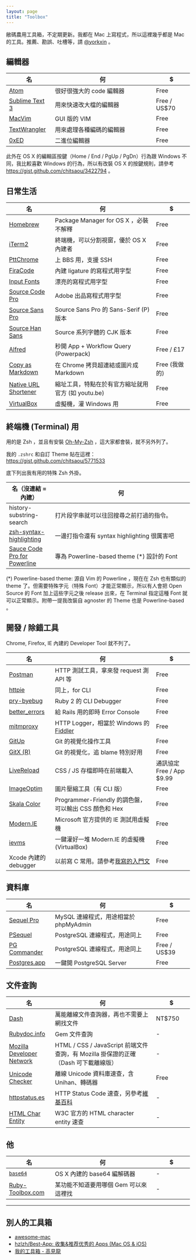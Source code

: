 ```yaml
---
layout: page
title: "Toolbox"
---
```


敝碼農用工具箱，不定期更新。我都在 Mac 上寫程式，所以這裡幾乎都是 Mac 的工具。推薦、勘誤、吐槽等，請 [@yorkxin](https://twitter.com/yorkxin) 。

<style type="text/css">
table {
  width: 100%;
}

table td:nth-child(1) {
  width: 25%;
}

table td:nth-child(3) {
  width: 20%;
}
</style>

## 編輯器

| 名 | 何 | $ |
|----|----|---|
| [Atom](https://atom.io) | 很好很強大的 code 編輯器 | Free |
| [Sublime Text 3](http://www.sublimetext.com/) | 用來快速改大檔的編輯器 | Free / US$70 |
| [MacVim](https://code.google.com/p/macvim/) | GUI 版的 VIM | Free |
| [TextWrangler](http://www.barebones.com/products/textwrangler/) | 用來處理各種編碼的編輯器 | Free |
| [0xED](http://www.suavetech.com/0xed/) | 二進位編輯器 | Free |

此外在 OS X 的編輯區按鍵（Home / End / PgUp / PgDn）行為跟 Windows 不同，我比較喜歡 Windows 的行為，所以有改裝 OS X 的按鍵規則，請參考 https://gist.github.com/chitsaou/3422794 。

## 日常生活

| 名 | 何 | $ |
|----|----|---|
| [Homebrew](http://brew.sh) | Package Manager for OS X ，必裝不解釋 | Free |
| [iTerm2](http://www.iterm2.com) | 終端機，可以分割視窗，優於 OS X 內建者 | Free |
| [PttChrome](https://chrome.google.com/webstore/detail/pttchrome/hhnlfapopmaimdlldbknjdgekpgffmbo?gl=TW&hl=zh-TW) | 上 BBS 用，支援 SSH | Free |
| [FiraCode](https://github.com/tonsky/FiraCode) | 內建 ligature 的寫程式用字型 | Free |
| [Input Fonts](http://input.fontbureau.com/) | 漂亮的寫程式用字型 | Free |
| [Source Code Pro](https://github.com/adobe/source-code-pro) | Adobe 出品寫程式用字型 | Free |
| [Source Sans Pro](https://github.com/adobe/source-sans-pro) | Source Sans Pro 的 Sans-Serif (P) 版本 | Free |
| [Source Han Sans](https://github.com/adobe-fonts/source-han-sans) | Source 系列字體的 CJK 版本 | Free |
| [Alfred](http://www.alfredapp.com/) | 秒開 App + Workflow Query (Powerpack) | Free / £17 |
| [Copy as Markdown](https://chrome.google.com/webstore/detail/copy-as-markdown/fkeaekngjflipcockcnpobkpbbfbhmdn) | 在 Chrome 拷貝超連結或圖片成 Markdown | Free (我做的) |
| [Native URL Shortener](https://chrome.google.com/webstore/detail/native-url-shortener/ngmiekalinhgehhfjbbiabodfeahckhe) | 縮址工具，特點在於有官方縮址就用官方 (如 youtu.be) | Free |
| [VirtualBox](https://www.virtualbox.org/) | 虛擬機，灌 Windows 用 | Free |

## 終端機 (Terminal) 用

用的是 Zsh ，並且有安裝 [Oh-My-Zsh](https://github.com/robbyrussell/oh-my-zsh) ，這大家都會裝，就不另外列了。

我的 `.zshrc` 和自訂 Theme 貼在這裡： https://gist.github.com/chitsaou/5771533

底下列出我有用的特殊 Zsh 外掛。

| 名（沒連結 = 內建） | 何 |
|----|----|
| history-substring-search | 打片段字串就可以往回搜尋之前打過的指令。 |
| [zsh-syntax-highlighting](https://github.com/zsh-users/zsh-syntax-highlighting) | 一邊打指令還有 syntax highlighting 很厲害吧 |
| [Sauce Code Pro for Powerline](https://github.com/Lokaltog/powerline-fonts/tree/master/SourceCodePro) | 專為 Powerline-based theme (\*) 設計的 Font |

(\*) Powerline-based theme: 源自 Vim 的 Powerline ，現在在 Zsh 也有類似的 theme 了。但需要特殊字元（特殊 Font）才能正常顯示，所以有人會把 Open Source 的 Font 加上這些字元之後 release 出來，在 Terminal 指定這種 Font 就可以正常顯示。附帶一提我改裝自 agnoster 的 Theme 也是 Powerline-based 。

## 開發 / 除錯工具

Chrome, Firefox, IE 內建的 Developer Tool 就不列了。

| 名 | 何 | $ |
|----|----|---|
| [Postman](http://www.getpostman.com) | HTTP 測試工具，拿來發 request 測 API 等 | Free |
| [httpie](https://github.com/jakubroztocil/httpie) | 同上，for CLI | Free |
| [pry-byebug](https://github.com/deivid-rodriguez/pry-byebug) | Ruby 2 的 CLI Debugger | Free |
| [better\_errors](https://github.com/charliesome/better_errors) | 給 Rails 用的即時 Error Console | Free |
| [mitmproxy](http://mitmproxy.org) | HTTP Logger，相當於 Windows 的 [Fiddler](http://www.telerik.com/fiddler) | Free |
| [GitUp](http://gitup.co/) | Git 的視覺化操作工具 | Free |
| [GitX (R)](http://rowanj.github.io/gitx/) | Git 的視覺化，追 blame 特別好用 | Free |
| [LiveReload](http://livereload.com) | CSS / JS 存檔即時在前端載入 | 通訊協定 Free / App $9.99 |
| [ImageOptim](http://imageoptim.com/) | 圖片壓縮工具（有 CLI 版） | Free |
| [Skala Color](http://bjango.com/mac/skalacolor/) | Programmer-Friendly 的調色盤，可以輸出 CSS 顏色和 Hex | Free |
| [Modern.IE](http://modern.ie) | Microsoft 官方提供的 IE 測試用虛擬機 | Free |
| [ievms](https://github.com/xdissent/ievms) | 一鍵灌好一堆 Modern.IE 的虛擬機 (VirtualBox) | Free |
| Xcode 內建的 debugger | 以前寫 C 常用。請參考[我寫的入門文](http://blog.yorkxin.org/posts/2009/03/15/fundamental-c-with-xcode) | Free |

## 資料庫

| 名 | 何 | $ |
|----|----|---|
| [Sequel Pro](http://www.sequelpro.com/) | MySQL 連線程式，用途相當於 phpMyAdmin | Free |
| [PSequel](http://www.psequel.com/) | PostgreSQL 連線程式，用途同上 | Free |
| [PG Commander](https://eggerapps.at/pgcommander/) | PostgreSQL 連線程式，用途同上 | Free / US$39 |
| [Postgres.app](http://postgresapp.com/) | 一鍵開 PostgreSQL Server | Free |

## 文件查詢

| 名 | 何 | $ |
|----|----|---|
| [Dash](http://kapeli.com/dash) | 萬能離線文件查詢器，再也不需要上網找文件 | NT$750 |
| [Rubydoc.info](http://rubydoc.info) | Gem 文件查詢 | - |
| [Mozilla Developer Network](https://developer.mozilla.org/en-US/) | HTML / CSS / JavaScript 前端文件查詢，有 Mozilla 掛保證的正確（Dash 可下載離線版） | - |
| [Unicode Checker](http://earthlingsoft.net/UnicodeChecker/) | 離線 Unicode 資料庫速查，含 Unihan、轉碼器 | Free |
| [httpstatus.es](http://httpstatus.es/) | HTTP Status Code 速查，另參考[維基百科](http://en.wikipedia.org/wiki/List_of_HTTP_status_codes) | - |
| [HTML Char Entity](http://dev.w3.org/html5/html-author/charref) | W3C 官方的 HTML character entity 速查 | - |

## 他

| 名 | 何 | $ |
|----|----|---|
| [`base64`](https://developer.apple.com/library/mac/documentation/Darwin/Reference/Manpages/man1/base64.1.html) | OS X 內建的 base64 編解碼器 | - |
| [Ruby-Toolbox.com](https://www.ruby-toolbox.com/) | 某功能不知道要用哪個 Gem 可以來這裡找 | - |


---

## 別人的工具箱

* [awesome-mac](https://github.com/jaywcjlove/awesome-mac)
* [hzlzh/Best-App: 收集&推荐优秀的 Apps (Mac OS & iOS)](https://github.com/hzlzh/Best-App)
* [我的工具箱 - 高見龍](http://blog.eddie.com.tw/2012/01/04/my-toolbox/)


